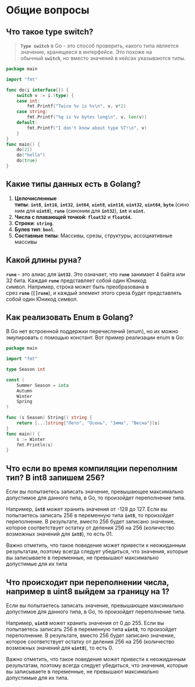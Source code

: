 # Общие вопросы

## Что такое type switch?[​](https://golangreview.ru/docs/knowledge/golang/%D0%A2%D0%B8%D0%BF%D1%8B%20%D0%B4%D0%B0%D0%BD%D0%BD%D1%8B%D1%85/overall#%D1%87%D1%82%D0%BE-%D1%82%D0%B0%D0%BA%D0%BE%D0%B5-type-switch "Прямая ссылка на Что такое type switch?")

> **`Type switch`** в Go - это способ проверить, какого типа является значение, хранящееся в интерфейсе. Это похоже на обычный **`switch`**, но вместо значений в кейсах указываются типы.

```go
package main

import "fmt"

func do(i interface{}) {    
	switch v := i.(type) {    
	case int:        
		fmt.Printf("Twice %v is %v\n", v, v*2)    
	case string:        
		fmt.Printf("%q is %v bytes long\n", v, len(v))    
	default:        
		fmt.Printf("I don't know about type %T!\n", v)    
	}
}
func main() {    
	do(21)    
	do("hello")    
	do(true)
}
```

## Какие типы данных есть в Golang?[​](https://golangreview.ru/docs/knowledge/golang/%D0%A2%D0%B8%D0%BF%D1%8B%20%D0%B4%D0%B0%D0%BD%D0%BD%D1%8B%D1%85/overall#%D0%BA%D0%B0%D0%BA%D0%B8%D0%B5-%D1%82%D0%B8%D0%BF%D1%8B-%D0%B4%D0%B0%D0%BD%D0%BD%D1%8B%D1%85-%D0%B5%D1%81%D1%82%D1%8C-%D0%B2-golang "Прямая ссылка на Какие типы данных есть в Golang?")

1. **Целочисленные типы**: **`int8`**, **`int16`**, **`int32`**, **`int64`**, **`uint8`**, **`uint16`**, **`uint32`**, **`uint64`**, **`byte`** (синоним для **`uint8`**), **`rune`** (синоним для **`int32`**), **`int`** и **`uint`.**
2. **Числа с плавающей точкой**: **`float32`** и **`float64`.**
3. **Строки**: **`string`**.
4. **Булев тип**: **`bool`**.
5. **Составные типы**: Массивы, срезы, структуры, ассоциативные массивы

## Какой длины руна?[​](https://golangreview.ru/docs/knowledge/golang/%D0%A2%D0%B8%D0%BF%D1%8B%20%D0%B4%D0%B0%D0%BD%D0%BD%D1%8B%D1%85/overall#%D0%BA%D0%B0%D0%BA%D0%BE%D0%B9-%D0%B4%D0%BB%D0%B8%D0%BD%D1%8B-%D1%80%D1%83%D0%BD%D0%B0 "Прямая ссылка на Какой длины руна?")

**`rune`** - это алиас для **`int32`**. Это означает, что **`rune`** занимает 4 байта или 32 бита. Каждая **`rune`** представляет собой один Юникод символ. Например, строка может быть преобразована в срез **`rune`** (**`[]rune`**), и каждый элемент этого среза будет представлять собой один Юникод символ.

## Как реализовать Enum в Golang?[​](https://golangreview.ru/docs/knowledge/golang/%D0%A2%D0%B8%D0%BF%D1%8B%20%D0%B4%D0%B0%D0%BD%D0%BD%D1%8B%D1%85/overall#%D0%BA%D0%B0%D0%BA-%D1%80%D0%B5%D0%B0%D0%BB%D0%B8%D0%B7%D0%BE%D0%B2%D0%B0%D1%82%D1%8C-enum-%D0%B2-golang "Прямая ссылка на Как реализовать Enum в Golang?")

В Go нет встроенной поддержки перечислений (enum), но их можно эмулировать с помощью констант. Вот пример реализации enum в Go:
```go
package main

import "fmt"

type Season int

const (    
	Summer Season = iota    
	Autumn    
	Winter    
	Spring
)

func (s Season) String() string {    
	return [...]string{"Лето", "Осень", "Зима", "Весна"}[s]
}
func main() {    
	s := Winter    
	fmt.Println(s)
}
```

## Что если во время компиляции переполним тип? В int8 запишем 256?[​](https://golangreview.ru/docs/knowledge/golang/%D0%A2%D0%B8%D0%BF%D1%8B%20%D0%B4%D0%B0%D0%BD%D0%BD%D1%8B%D1%85/overall#%D1%87%D1%82%D0%BE-%D0%B5%D1%81%D0%BB%D0%B8-%D0%B2%D0%BE-%D0%B2%D1%80%D0%B5%D0%BC%D1%8F-%D0%BA%D0%BE%D0%BC%D0%BF%D0%B8%D0%BB%D1%8F%D1%86%D0%B8%D0%B8-%D0%BF%D0%B5%D1%80%D0%B5%D0%BF%D0%BE%D0%BB%D0%BD%D0%B8%D0%BC-%D1%82%D0%B8%D0%BF-%D0%B2-int8-%D0%B7%D0%B0%D0%BF%D0%B8%D1%88%D0%B5%D0%BC-256 "Прямая ссылка на Что если во время компиляции переполним тип? В int8 запишем 256?")

Если вы попытаетесь записать значение, превышающее максимально допустимое для данного типа, в Go, то произойдет переполнение типа.

Например, **`int8`** может хранить значения от -128 до 127. Если вы попытаетесь записать 256 в переменную типа **`int8`**, то произойдет переполнение. В результате, вместо 256 будет записано значение, которое соответствует остатку от деления 256 на 256 (количество возможных значений для **`int8`**), то есть 01.

Важно отметить, что такое поведение может привести к неожиданным результатам, поэтому всегда следует убедиться, что значения, которые вы записываете в переменные, не превышают максимально допустимые для их типа

## Что происходит при переполнении числа, например в uint8 выйдем за границу на 1?[​](https://golangreview.ru/docs/knowledge/golang/%D0%A2%D0%B8%D0%BF%D1%8B%20%D0%B4%D0%B0%D0%BD%D0%BD%D1%8B%D1%85/overall#%D1%87%D1%82%D0%BE-%D0%BF%D1%80%D0%BE%D0%B8%D1%81%D1%85%D0%BE%D0%B4%D0%B8%D1%82-%D0%BF%D1%80%D0%B8-%D0%BF%D0%B5%D1%80%D0%B5%D0%BF%D0%BE%D0%BB%D0%BD%D0%B5%D0%BD%D0%B8%D0%B8-%D1%87%D0%B8%D1%81%D0%BB%D0%B0-%D0%BD%D0%B0%D0%BF%D1%80%D0%B8%D0%BC%D0%B5%D1%80-%D0%B2-uint8-%D0%B2%D1%8B%D0%B9%D0%B4%D0%B5%D0%BC-%D0%B7%D0%B0-%D0%B3%D1%80%D0%B0%D0%BD%D0%B8%D1%86%D1%83-%D0%BD%D0%B0-1 "Прямая ссылка на Что происходит при переполнении числа, например в uint8 выйдем за границу на 1?")

Если вы попытаетесь записать значение, превышающее максимально допустимое для данного типа, в Go, то произойдет переполнение типа.

Например, **`uint8`** может хранить значения от 0 до 255. Если вы попытаетесь записать 256 в переменную типа **`uint8`**, то произойдет переполнение. В результате, вместо 256 будет записано значение, которое соответствует остатку от деления 256 на 256 (количество возможных значений для **`uint8`**), то есть 0.

Важно отметить, что такое поведение может привести к неожиданным результатам, поэтому всегда следует убедиться, что значения, которые вы записываете в переменные, не превышают максимально допустимые для их типа.
